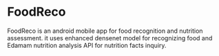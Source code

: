 # FoodReco
FoodReco is an android mobile app for food recognition and nutrition assessment. it uses enhanced densenet model for recognizing food and Edamam nutrition analysis API for nutrition facts inquiry.
